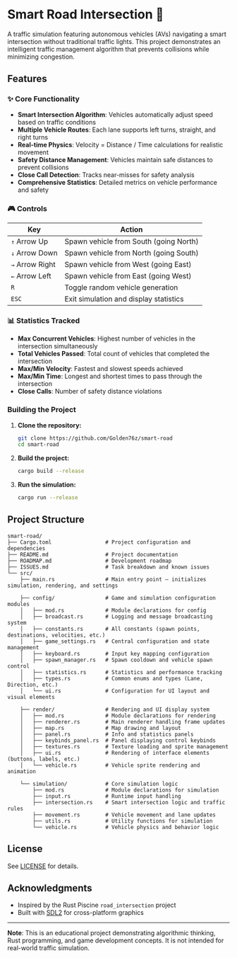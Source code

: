 # Smart Road Intersection 🚗

A traffic simulation featuring autonomous vehicles (AVs) navigating a smart intersection without traditional traffic lights. This project demonstrates an intelligent traffic management algorithm that prevents collisions while minimizing congestion.

## Features

### ✨ Core Functionality

- **Smart Intersection Algorithm**: Vehicles automatically adjust speed based on traffic conditions
- **Multiple Vehicle Routes**: Each lane supports left turns, straight, and right turns
- **Real-time Physics**: Velocity = Distance / Time calculations for realistic movement
- **Safety Distance Management**: Vehicles maintain safe distances to prevent collisions
- **Close Call Detection**: Tracks near-misses for safety analysis
- **Comprehensive Statistics**: Detailed metrics on vehicle performance and safety

### 🎮 Controls

| Key | Action |
|-----|--------|
| `↑` Arrow Up | Spawn vehicle from South (going North) |
| `↓` Arrow Down | Spawn vehicle from North (going South) |
| `→` Arrow Right | Spawn vehicle from West (going East) |
| `←` Arrow Left | Spawn vehicle from East (going West) |
| `R` | Toggle random vehicle generation |
| `ESC` | Exit simulation and display statistics |

### 📊 Statistics Tracked

- **Max Concurrent Vehicles**: Highest number of vehicles in the intersection simultaneously
- **Total Vehicles Passed**: Total count of vehicles that completed the intersection
- **Max/Min Velocity**: Fastest and slowest speeds achieved
- **Max/Min Time**: Longest and shortest times to pass through the intersection
- **Close Calls**: Number of safety distance violations

### Building the Project

1. **Clone the repository:**
   ```bash
   git clone https://github.com/Golden76z/smart-road
   cd smart-road
   ```

2. **Build the project:**
   ```bash
   cargo build --release
   ```

3. **Run the simulation:**
   ```bash
   cargo run --release
   ```

## Project Structure

```
smart-road/
├── Cargo.toml                 # Project configuration and dependencies
├── README.md                  # Project documentation
├── ROADMAP.md                 # Development roadmap
├── ISSUES.md                  # Task breakdown and known issues
└── src/
    ├── main.rs                # Main entry point – initializes simulation, rendering, and settings

    ├── config/                # Game and simulation configuration modules
    │   ├── mod.rs             # Module declarations for config
    │   ├── broadcast.rs       # Logging and message broadcasting system
    │   ├── constants.rs       # All constants (spawn points, destinations, velocities, etc.)
    │   ├── game_settings.rs   # Central configuration and state management
    │   ├── keyboard.rs        # Input key mapping configuration
    │   ├── spawn_manager.rs   # Spawn cooldown and vehicle spawn control
    │   ├── statistics.rs      # Statistics and performance tracking
    │   ├── types.rs           # Common enums and types (Lane, Direction, etc.)
    │   └── ui.rs              # Configuration for UI layout and visual elements

    ├── render/                # Rendering and UI display system
    │   ├── mod.rs             # Module declarations for rendering
    │   ├── renderer.rs        # Main renderer handling frame updates
    │   ├── map.rs             # Map drawing and layout
    │   ├── panel.rs           # Info and statistics panels
    │   ├── keybinds_panel.rs  # Panel displaying control keybinds
    │   ├── textures.rs        # Texture loading and sprite management
    │   ├── ui.rs              # Rendering of interface elements (buttons, labels, etc.)
    │   └── vehicle.rs         # Vehicle sprite rendering and animation

    └── simulation/            # Core simulation logic
        ├── mod.rs             # Module declarations for simulation
        ├── input.rs           # Runtime input handling
        ├── intersection.rs    # Smart intersection logic and traffic rules
        ├── movement.rs        # Vehicle movement and lane updates
        ├── utils.rs           # Utility functions for simulation
        └── vehicle.rs         # Vehicle physics and behavior logic
```

## License

See [LICENSE](LICENSE) for details.

## Acknowledgments

- Inspired by the Rust Piscine `road_intersection` project
- Built with [SDL2](https://www.libsdl.org/) for cross-platform graphics

---

**Note**: This is an educational project demonstrating algorithmic thinking, Rust programming, and game development concepts. It is not intended for real-world traffic simulation.
